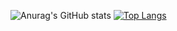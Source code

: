 ![Anurag's GitHub stats](https://github-readme-stats.vercel.app/api?username=neckitwin&theme=ambient_gradient&show_icons=true)
[![Top Langs](https://github-readme-stats.vercel.app/api/top-langs/?username=neckitwin&layout=compact)](https://github.com/anuraghazra/github-readme-stats)
